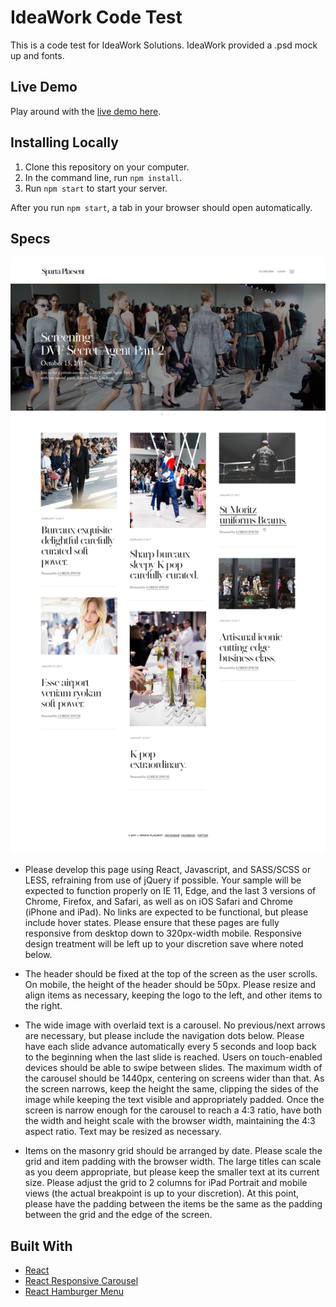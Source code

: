 # IdeaWork Code Test

This is a code test for IdeaWork Solutions. IdeaWork provided a .psd mock up and fonts.

## Live Demo
Play around with the [live demo here](https://ideawork-mock.herokuapp.com/).

## Installing Locally

1. Clone this repository on your computer.
2. In the command line, run `npm install`.
3. Run `npm start` to start your server.

After you run `npm start`, a tab in your browser should open automatically.

## Specs

![sample.png](public/img/sample.png)

* Please develop this page using React, Javascript, and SASS/SCSS or LESS, refraining from use of jQuery if possible. Your sample will be expected to function properly on IE 11, Edge, and the last 3 versions of Chrome, Firefox, and Safari, as well as on iOS Safari and Chrome (iPhone and iPad). No links are expected to be functional, but please include hover states. Please ensure that these pages are fully responsive from desktop down to 320px-width mobile. Responsive design treatment will be left up to your discretion save where noted below.

* The header should be fixed at the top of the screen as the user scrolls. On mobile, the height of the header should be 50px. Please resize and align items as necessary, keeping the logo to the left, and other items to the right.

* The wide image with overlaid text is a carousel. No previous/next arrows are necessary, but please include the navigation dots below. Please have each slide advance automatically every 5 seconds and loop back to the beginning when the last slide is reached. Users on touch-enabled devices should be able to swipe between slides. The maximum width of the carousel should be 1440px, centering on screens wider than that. As the screen narrows, keep the height the same, clipping the sides of the image while keeping the text visible and appropriately padded. Once the screen is narrow enough for the carousel to reach a 4:3 ratio, have both the width and height scale with the browser width, maintaining the 4:3 aspect ratio. Text may be resized as necessary.

* Items on the masonry grid should be arranged by date. Please scale the grid and item padding with the browser width. The large titles can scale as you deem appropriate, but please keep the smaller text at its current size. Please adjust the grid to 2 columns for iPad Portrait and mobile views (the actual breakpoint is up to your discretion). At this point, please have the padding between the items be the same as the padding between the grid and the edge of the screen.

## Built With

* [React](https://reactjs.org/)
* [React Responsive Carousel](https://www.npmjs.com/package/react-responsive-carousel)
* [React Hamburger Menu](https://www.npmjs.com/package/react-hamburger-menu)
